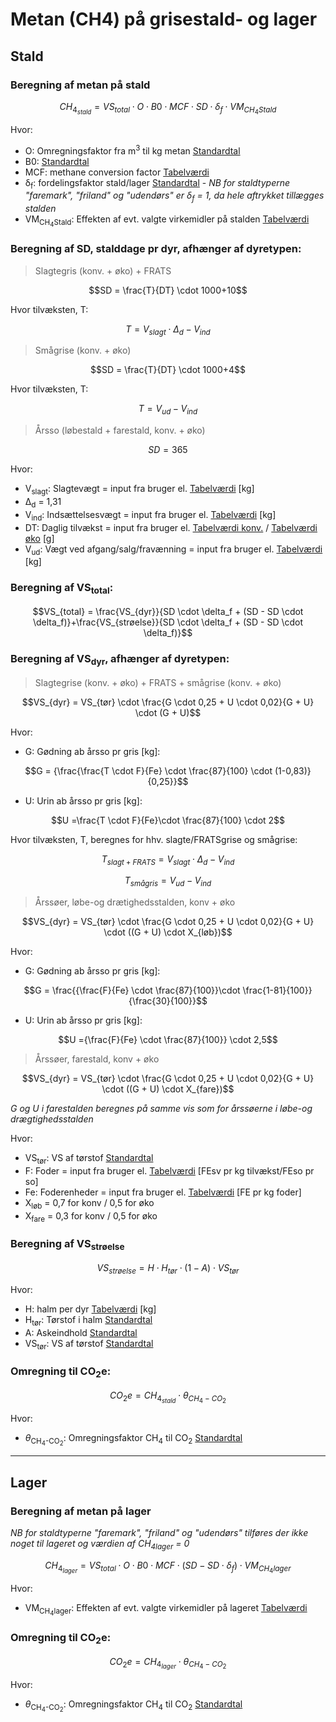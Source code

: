 # **Metan (CH4) på grisestald- og lager**

## **Stald**

### **Beregning af metan på stald** 

$$ CH_{4_{stald}} = VS_{total} \cdot O \cdot B0 \cdot MCF \cdot SD \cdot \delta_f \cdot VM_{CH_4Stald}$$

Hvor: 

 * O: Omregningsfaktor fra m<sup>3</sup> til kg metan [Standardtal](https://seges.sharepoint.com/:x:/r/sites/SAFprojeketet/_layouts/15/Doc.aspx?sourcedoc=%7B55DC573E-DF3A-4BB4-BA90-49438C005785%7D&file=Formler%20til%20PORK%202.0%20med%20foderberegner.xlsx&activeCell=%27Formler-metan-stald%201%27!B63&action=embedview)
 * B0: [Standardtal](https://seges.sharepoint.com/:x:/r/sites/SAFprojeketet/_layouts/15/Doc.aspx?sourcedoc=%7B55DC573E-DF3A-4BB4-BA90-49438C005785%7D&file=Formler%20til%20PORK%202.0%20med%20foderberegner.xlsx&activeCell=%27Formler-metan-stald%201%27!B62&action=embedview)
 * MCF: methane conversion factor [Tabelværdi](https://seges.sharepoint.com/:x:/r/sites/SAFprojeketet/_layouts/15/Doc.aspx?sourcedoc=%7B55DC573E-DF3A-4BB4-BA90-49438C005785%7D&file=Formler%20til%20PORK%202.0%20med%20foderberegner.xlsx&activeCell=%27Formler-metan-stald%201%27!U2&action=embedview)
 * δ<sub>f</sub>: fordelingsfaktor stald/lager [Standardtal](https://seges.sharepoint.com/:x:/r/sites/SAFprojeketet/_layouts/15/Doc.aspx?sourcedoc=%7B55DC573E-DF3A-4BB4-BA90-49438C005785%7D&file=Formler%20til%20PORK%202.0%20med%20foderberegner.xlsx&activeCell=%27Formler-metan-stald%201%27!C58&action=embedview) - *NB for staldtyperne "faremark", "friland" og "udendørs" er δ<sub>f</sub> = 1, da hele aftrykket tillægges stalden*
 * VM<sub>CH<sub>4</sub>Stald</sub>: Effekten af evt. valgte virkemidler på stalden [Tabelværdi](https://seges.sharepoint.com/:x:/r/sites/SAFprojeketet/_layouts/15/Doc.aspx?sourcedoc=%7B55DC573E-DF3A-4BB4-BA90-49438C005785%7D&file=Formler%20til%20PORK%202.0%20med%20foderberegner.xlsx&activeCell=%27Virkemidler%20%27!D26&action=embedview)

 ### **Beregning af SD, stalddage pr dyr, afhænger af dyretypen:**

> Slagtegris (konv. + øko) + FRATS

$$SD = \frac{T}{DT} \cdot 1000+10$$

Hvor tilvæksten, T:

$$ T = V_{slagt}  \cdot \Delta_d - V_{ind}$$


> Smågrise (konv. + øko)

$$SD = \frac{T}{DT} \cdot 1000+4$$

Hvor tilvæksten, T:

$$ T = V_{ud} - V_{ind} $$


> Årsso (løbestald + farestald, konv. + øko)

$$SD = 365$$

Hvor:

 * V<sub>slagt</sub>: Slagtevægt = input fra bruger el. [Tabelværdi](https://seges.sharepoint.com/:x:/r/sites/SAFprojeketet/_layouts/15/Doc.aspx?sourcedoc=%7B55DC573E-DF3A-4BB4-BA90-49438C005785%7D&file=Formler%20til%20PORK%202.0%20med%20foderberegner.xlsx&activeCell=%27Formler%20NH3%20og%20N2O%20-Stald%201%27!K2&action=embedview) [kg]
 * Δ<sub>d</sub> = 1,31
 * V<sub>ind</sub>: Indsættelsesvægt = input fra bruger el. [Tabelværdi](https://seges.sharepoint.com/:x:/r/sites/SAFprojeketet/_layouts/15/Doc.aspx?sourcedoc=%7B55DC573E-DF3A-4BB4-BA90-49438C005785%7D&file=Formler%20til%20PORK%202.0%20med%20foderberegner.xlsx&activeCell=%27Formler%20NH3%20og%20N2O%20-Stald%201%27!J2&action=embedview) [kg]
* DT: Daglig tilvækst = input fra bruger el. [Tabelværdi konv.](https://seges.sharepoint.com/:x:/r/sites/SAFprojeketet/_layouts/15/Doc.aspx?sourcedoc=%7B55DC573E-DF3A-4BB4-BA90-49438C005785%7D&file=Formler%20til%20PORK%202.0%20med%20foderberegner.xlsx&activeCell=%27konv.-Inddata%27!B69&action=embedview) / [Tabelværdi øko](https://seges.sharepoint.com/:x:/r/sites/SAFprojeketet/_layouts/15/Doc.aspx?sourcedoc=%7B55DC573E-DF3A-4BB4-BA90-49438C005785%7D&file=Formler%20til%20PORK%202.0%20med%20foderberegner.xlsx&activeCell=%27%C3%98ko.-Inddata%27!B30&action=embedview) [g]
 * V<sub>ud</sub>: Vægt ved afgang/salg/fravænning = input fra bruger el. [Tabelværdi](https://seges.sharepoint.com/:x:/r/sites/SAFprojeketet/_layouts/15/Doc.aspx?sourcedoc=%7B55DC573E-DF3A-4BB4-BA90-49438C005785%7D&file=Formler%20til%20PORK%202.0%20med%20foderberegner.xlsx&activeCell=%27Formler%20NH3%20og%20N2O%20-Stald%201%27!L2&action=embedview) [kg]


 ### **Beregning af VS<sub>total</sub>:**
$$VS_{total} = \frac{VS_{dyr}}{SD \cdot \delta_f + (SD - SD \cdot \delta_f)}+\frac{VS_{strøelse}}{SD \cdot \delta_f + (SD - SD \cdot \delta_f)}$$
 ### **Beregning af VS<sub>dyr</sub>, afhænger af dyretypen:**

>Slagtegrise (konv. + øko)  + FRATS + smågrise (konv. + øko)

$$VS_{dyr} = VS_{tør} \cdot \frac{G \cdot 0,25 + U \cdot 0,02}{G + U} \cdot (G + U)$$

Hvor:

 * G: Gødning ab årsso pr gris [kg]:

$$G = {\frac{\frac{T \cdot F}{Fe} \cdot \frac{87}{100} \cdot (1-0,83)}{0,25}}$$

 * U: Urin ab årsso pr gris [kg]:

 $$U =\frac{T \cdot F}{Fe}\cdot \frac{87}{100} \cdot 2$$

 Hvor tilvæksten, T, beregnes for hhv. slagte/FRATSgrise og smågrise:

$$ T_{slagt+FRATS} = V_{slagt}  \cdot \Delta_d - V_{ind}$$

$$ T_{smågris} = V_{ud} - V_{ind} $$

>Årssøer, løbe-og drætighedsstalden, konv + øko 

$$VS_{dyr} = VS_{tør} \cdot \frac{G \cdot 0,25 + U \cdot 0,02}{G + U} \cdot ((G + U) \cdot X_{løb})$$

 Hvor:

 * G: Gødning ab årsso pr gris [kg]:

$$G = \frac{{\frac{F}{Fe} \cdot \frac{87}{100}}\cdot \frac{1-81}{100}}{\frac{30}{100}}$$

 * U: Urin ab årsso pr gris [kg]:

 $$U ={\frac{F}{Fe} \cdot \frac{87}{100}} \cdot 2,5$$


>Årssøer, farestald, konv + øko 

$$VS_{dyr} = VS_{tør} \cdot \frac{G \cdot 0,25 + U \cdot 0,02}{G + U} \cdot ((G + U) \cdot X_{fare})$$

*G og U i farestalden beregnes på samme vis som for årssøerne i løbe-og drægtighedsstalden*


Hvor: 

 * VS<sub>tør</sub>: VS af tørstof [Standardtal](https://seges.sharepoint.com/:x:/r/sites/SAFprojeketet/_layouts/15/Doc.aspx?sourcedoc=%7B55DC573E-DF3A-4BB4-BA90-49438C005785%7D&file=Formler%20til%20PORK%202.0%20med%20foderberegner.xlsx&activeCell=%27Formler-metan-stald%201%27!C57&action=embedview)
* F: Foder = input fra bruger el. [Tabelværdi](https://seges.sharepoint.com/:x:/r/sites/SAFprojeketet/_layouts/15/Doc.aspx?sourcedoc=%7B55DC573E-DF3A-4BB4-BA90-49438C005785%7D&file=Formler%20til%20PORK%202.0%20med%20foderberegner.xlsx&activeCell=%27Formler%20NH3%20og%20N2O%20-Stald%201%27!N2&action=embedview) [FEsv pr kg tilvækst/FEso pr so]
 * Fe: Foderenheder = input fra bruger el. [Tabelværdi](https://seges.sharepoint.com/:x:/r/sites/SAFprojeketet/_layouts/15/Doc.aspx?sourcedoc=%7B55DC573E-DF3A-4BB4-BA90-49438C005785%7D&file=Formler%20til%20PORK%202.0%20med%20foderberegner.xlsx&activeCell=%27Formler-metan-stald%201%27!I2&action=embedview) [FE pr kg foder]
 * X<sub>løb</sub>  = 0,7 for konv / 0,5 for øko
 * X<sub>fare</sub>  = 0,3 for konv / 0,5 for øko


### **Beregning af VS<sub>strøelse</sub>**
$$VS_{strøelse} = H \cdot H_{tør} \cdot (1- A) \cdot VS_{tør}$$

Hvor: 

 * H: halm per dyr [Tabelværdi](https://seges.sharepoint.com/:x:/r/sites/SAFprojeketet/_layouts/15/Doc.aspx?sourcedoc=%7B55DC573E-DF3A-4BB4-BA90-49438C005785%7D&file=Formler%20til%20PORK%202.0%20med%20foderberegner.xlsx&activeCell=%27hALM-nORM%27!b3&action=embedview) [kg]
 * H<sub>tør</sub>: Tørstof i halm [Standardtal](https://seges.sharepoint.com/:x:/r/sites/SAFprojeketet/_layouts/15/Doc.aspx?sourcedoc=%7B55DC573E-DF3A-4BB4-BA90-49438C005785%7D&file=Formler%20til%20PORK%202.0%20med%20foderberegner.xlsx&activeCell=%27hALM-nORM%27!C653&action=embedview)
 * A: Askeindhold [Standardtal](https://seges.sharepoint.com/:x:/r/sites/SAFprojeketet/_layouts/15/Doc.aspx?sourcedoc=%7B55DC573E-DF3A-4BB4-BA90-49438C005785%7D&file=Formler%20til%20PORK%202.0%20med%20foderberegner.xlsx&activeCell=%27hALM-nORM%27!C66&action=embedview)
 * VS<sub>tør</sub>: VS af tørstof [Standardtal](https://seges.sharepoint.com/:x:/r/sites/SAFprojeketet/_layouts/15/Doc.aspx?sourcedoc=%7B55DC573E-DF3A-4BB4-BA90-49438C005785%7D&file=Formler%20til%20PORK%202.0%20med%20foderberegner.xlsx&activeCell=%27hALM-nORM%27!C67&action=embedview)


### **Omregning til CO<sub>2</sub>e:**
 $$CO_2e = CH_{4_{stald}} \cdot \theta_{CH_4-CO_2} $$

Hvor: 

* $\theta$<sub>CH<sub>4</sub>-CO<sub>2</sub></sub>: Omregningsfaktor CH<sub>4</sub> til CO<sub>2</sub> [Standardtal](https://seges.sharepoint.com/:x:/r/sites/SAFprojeketet/_layouts/15/Doc.aspx?sourcedoc=%7B55DC573E-DF3A-4BB4-BA90-49438C005785%7D&file=Formler%20til%20PORK%202.0%20med%20foderberegner.xlsx&activeCell=%27Enterisk%20metan%2Bsoallokering%27!C3&action=embedview)

____
## **Lager**

### **Beregning af metan på lager**

*NB for staldtyperne "faremark", "friland" og "udendørs" tilføres der ikke noget til lageret og værdien af CH<sub>4</sub><sub>lager</sub> = 0*

$$CH_{4_{lager}} = VS_{total} \cdot O \cdot B0 \cdot MCF \cdot (SD-SD \cdot \delta_f) \cdot VM_{CH_4lager} $$

Hvor: 

 * VM<sub>CH<sub>4</sub>lager</sub>: Effekten af evt. valgte virkemidler på lageret [Tabelværdi](https://seges.sharepoint.com/:x:/r/sites/SAFprojeketet/_layouts/15/Doc.aspx?sourcedoc=%7B55DC573E-DF3A-4BB4-BA90-49438C005785%7D&file=Formler%20til%20PORK%202.0%20med%20foderberegner.xlsx&activeCell=%27Virkemidler%20%27!G26&action=embedview)

### **Omregning til CO<sub>2</sub>e:**
 $$CO_2e = CH_{4_{lager}} \cdot \theta_{CH_4-CO_2} $$

Hvor: 

* $\theta$<sub>CH<sub>4</sub>-CO<sub>2</sub></sub>: Omregningsfaktor CH<sub>4</sub> til CO<sub>2</sub> [Standardtal](https://seges.sharepoint.com/:x:/r/sites/SAFprojeketet/_layouts/15/Doc.aspx?sourcedoc=%7B55DC573E-DF3A-4BB4-BA90-49438C005785%7D&file=Formler%20til%20PORK%202.0%20med%20foderberegner.xlsx&activeCell=%27Enterisk%20metan%2Bsoallokering%27!C3&action=embedview)